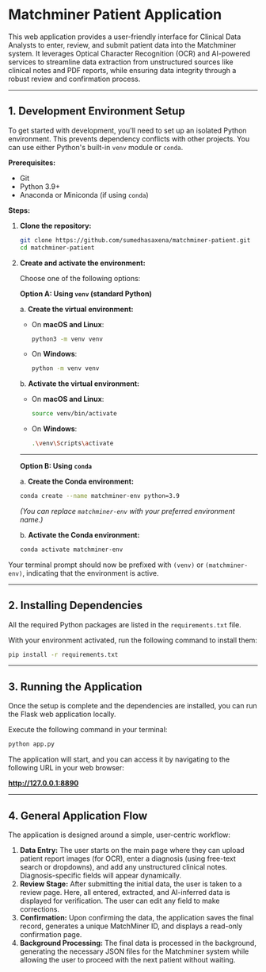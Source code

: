 # Matchminer Patient Application

This web application provides a user-friendly interface for Clinical Data Analysts to enter, review, and submit patient data into the Matchminer system. It leverages Optical Character Recognition (OCR) and AI-powered services to streamline data extraction from unstructured sources like clinical notes and PDF reports, while ensuring data integrity through a robust review and confirmation process.

---

## 1. Development Environment Setup

To get started with development, you'll need to set up an isolated Python environment. This prevents dependency conflicts with other projects. You can use either Python's built-in `venv` module or `conda`.

**Prerequisites:**
*   Git
*   Python 3.9+
*   Anaconda or Miniconda (if using `conda`)

**Steps:**

1.  **Clone the repository:**
    ```bash
    git clone https://github.com/sumedhasaxena/matchminer-patient.git
    cd matchminer-patient
    ```

2.  **Create and activate the environment:**

    Choose one of the following options:

    **Option A: Using `venv` (standard Python)**

    a. **Create the virtual environment:**
    *   On **macOS and Linux**:
        ```bash
        python3 -m venv venv
        ```
    *   On **Windows**:
        ```bash
        python -m venv venv
        ```

    b. **Activate the virtual environment:**
    *   On **macOS and Linux**:
        ```bash
        source venv/bin/activate
        ```
    *   On **Windows**:
        ```bash
        .\venv\Scripts\activate
        ```
    ---
    **Option B: Using `conda`**

    a. **Create the Conda environment:**
    ```bash
    conda create --name matchminer-env python=3.9
    ```
    *(You can replace `matchminer-env` with your preferred environment name.)*

    b. **Activate the Conda environment:**
    ```bash
    conda activate matchminer-env
    ```

Your terminal prompt should now be prefixed with `(venv)` or `(matchminer-env)`, indicating that the environment is active.

---

## 2. Installing Dependencies

All the required Python packages are listed in the `requirements.txt` file.

With your environment activated, run the following command to install them:

```bash
pip install -r requirements.txt
```

---

## 3. Running the Application

Once the setup is complete and the dependencies are installed, you can run the Flask web application locally.

Execute the following command in your terminal:

```bash
python app.py
```

The application will start, and you can access it by navigating to the following URL in your web browser:

**http://127.0.0.1:8890**

---

## 4. General Application Flow

The application is designed around a simple, user-centric workflow:

1.  **Data Entry:** The user starts on the main page where they can upload patient report images (for OCR), enter a diagnosis (using free-text search or dropdowns), and add any unstructured clinical notes. Diagnosis-specific fields will appear dynamically.
2.  **Review Stage:** After submitting the initial data, the user is taken to a review page. Here, all entered, extracted, and AI-inferred data is displayed for verification. The user can edit any field to make corrections.
3.  **Confirmation:** Upon confirming the data, the application saves the final record, generates a unique MatchMiner ID, and displays a read-only confirmation page.
4.  **Background Processing:** The final data is processed in the background, generating the necessary JSON files for the Matchminer system while allowing the user to proceed with the next patient without waiting.